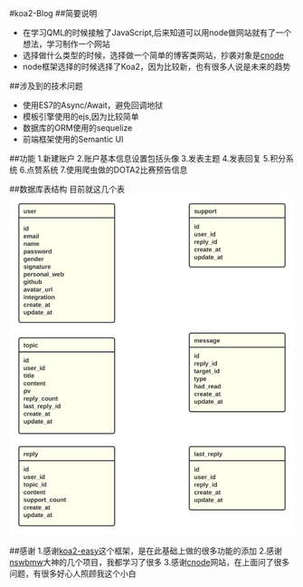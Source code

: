 #koa2-Blog
##简要说明
- 在学习QML的时候接触了JavaScript,后来知道可以用node做网站就有了一个想法，学习制作一个网站
- 选择做什么类型的时候，选择做一个简单的博客类网站，抄袭对象是[cnode](https://cnodejs.org/)
- node框架选择的时候选择了Koa2，因为比较新，也有很多人说是未来的趋势

##涉及到的技术问题
- 使用ES7的Async/Await，避免回调地狱
- 模板引擎使用的ejs,因为比较简单
- 数据库的ORM使用的sequelize
- 前端框架使用的Semantic UI

##功能
1.新建账户
2.账户基本信息设置包括头像
3.发表主题
4.发表回复
5.积分系统
6.点赞系统
7.使用爬虫做的DOTA2比赛预告信息

##数据库表结构
目前就这几个表
![表](./images/DB.svg)

##感谢
1.感谢[koa2-easy](https://github.com/Lxxyx/koa2-easy)这个框架，是在此基础上做的很多功能的添加
2.感谢[nswbmw](https://github.com/nswbmw)大神的几个项目，我都学习了很多
3.感谢[cnode](https://cnodejs.org/)网站，在上面问了很多问题，有很多好心人照顾我这个小白